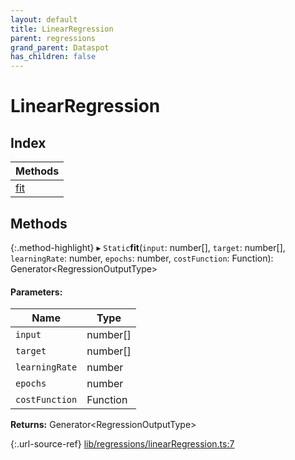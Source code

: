 ```yaml
---
layout: default
title: LinearRegression
parent: regressions
grand_parent: Dataspot
has_children: false
---
```


# LinearRegression

## Index

| Methods |
|-----------|
| [fit](#fit) |

## Methods

{:.method-highlight}
▸ `Static`**fit**(`input`: number[], `target`: number[], `learningRate`: number, `epochs`: number, `costFunction`: Function): Generator\<RegressionOutputType>

#### Parameters:

Name | Type |
------ | ------ |
`input` | number[] |
`target` | number[] |
`learningRate` | number |
`epochs` | number |
`costFunction` | Function |

**Returns:** Generator\<RegressionOutputType>

{:.url-source-ref}
[lib/regressions/linearRegression.ts:7](https://github.com/ascentcore/dataspot/blob/f1c4a34/lib/regressions/linearRegression.ts#L7)
